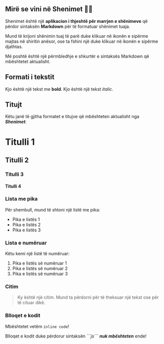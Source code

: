 ## Mirë se vini në Shenimet 👋🏻

Shenimet është një **aplikacion i thjeshtë për marrjen e shënimeve** që përdor sintaksën **Markdown** për të formatuar shënimet tuaja.

Mund të krijoni shënimin tuaj të parë duke klikuar në ikonën e sipërme majtas në shiritin anësor, ose ta fshini një duke klikuar në ikonën e sipërme djathtas.

Më poshtë është një përmbledhje e shkurtër e sintaksës Markdown që mbështetet aktualisht.

## Formati i tekstit

Kjo është një tekst me **bold**.
Kjo është një tekst _italic_.

## Titujt

Këtu janë të gjitha formatet e titujve që mbështeten aktualisht nga **_Shenimet_**:

# Titulli 1

## Titulli 2

### Titulli 3

#### Titulli 4

### Lista me pika

Për shembull, mund të shtoni një listë me pika:

- Pika e listës 1
- Pika e listës 2
- Pika e listës 3

### Lista e numëruar

Këtu kemi një listë të numëruar:

1. Pika e listës së numëruar 1
2. Pika e listës së numëruar 2
3. Pika e listës së numëruar 3

### Citim

> Ky është një citim. Mund ta përdorni për të theksuar një tekst ose për të cituar dikë.

### Blloqet e kodit

Mbështetet vetëm `inline code`!

Blloqet e kodit duke përdorur sintaksën _\`\`\`js\`\`\`_ **_nuk mbështeten_** ende!

